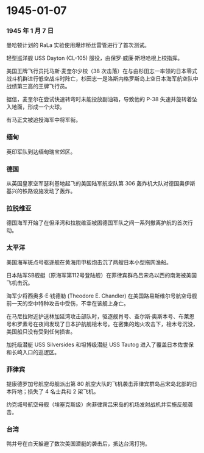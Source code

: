 # 1945-01-07

### 1945 年 1 月 7 日

曼哈顿计划的 RaLa 实验使用爆炸桥丝雷管进行了首次测试。

轻型巡洋舰 USS Dayton (CL-105) 服役，由保罗·威廉·斯坦哈根上校指挥。

美国王牌飞行员托马斯·麦奎尔少校（38
次击落）在与由杉田志一率领的日本零式战斗机群进行低空战斗时阵亡，杉田志一是洛斯内格罗斯岛上空日本海军航空队中战绩第三高的王牌飞行员。

据信，麦奎尔在尝试快速转弯时未能投放副油箱，导致他的 P-38
失速并旋转着坠入地面，形成一个火球。

有马正文被追授海军中将军衔。

### 缅甸

英印军队到达缅甸瑞宝郊区。

### 德国

从英国皇家空军瑟利基地起飞的美国陆军航空队第 306
轰炸机大队对德国奥伊斯基兴的铁路设施发动了轰炸。

### 拉脱维亚

德国海军开始了在但泽湾和拉脱维亚被困德国军队之间一系列撤离护航的首次行动。

### 太平洋

美国海军斑点号驱逐舰在黄海用甲板炮击沉了两艘日本小型拖网渔船。

日本陆军SB舰艇（原海军第112号登陆舰）在菲律宾群岛吕宋岛以西的南海被美国飞机击沉。

海军少将西奥多·E·钱德勒 (Theodore E. Chandler)
在美国路易斯维尔号航空母舰前一天的空中特种攻击中受伤，不幸在该舰上身亡。

在马尼拉附近护送林加延湾攻击部队时，驱逐舰肖号、查尔斯·奥斯本号、布莱恩号和罗素号在夜间发现了日本护航舰桧木号。在密集的炮火攻击下，桧木号沉没，美国船只没有受到任何损害。

加托级潜艇 USS Silversides 和坦博级潜艇 USS Tautog
进入了覆盖日本佐世保和长崎入口的巡逻区。

### 菲律宾

提康德罗加号航空母舰派出第 80
航空大队的飞机袭击菲律宾群岛吕宋岛北部的日本阵地；损失了 4 名士兵和 2
架飞机。

约克城号航空母舰（埃塞克斯级）向菲律宾吕宋岛的机场发射战机并实施反舰袭击。

### 台湾

鸭井号在白天躲避了数次美国潜艇的袭击后，抵达台湾打狗。